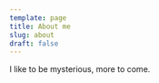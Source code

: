 ```yaml
---
template: page
title: About me
slug: about
draft: false
---
```

I like to be mysterious, more to come.

